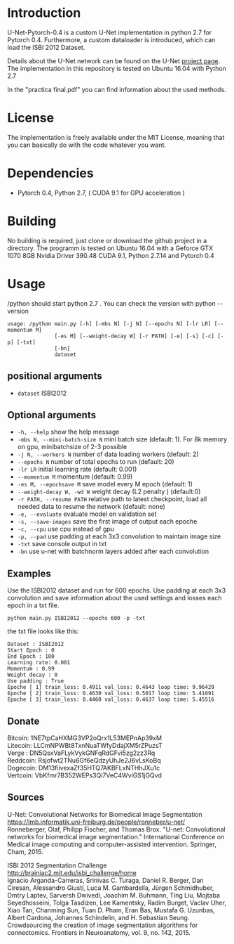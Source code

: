 # Introduction
U-Net-Pytorch-0.4 is a custom U-Net implementation in python 2.7 for Pytorch 0.4.
Furthermore, a custom dataloader is introduced, which can load the ISBI 2012 Dataset.

Details about the U-Net network can be found on the U-Net [project page](https://lmb.informatik.uni-freiburg.de/people/ronneber/u-net/).
The implementation in this repository is tested on Ubuntu 16.04 with Python 2.7    

In the  "practica final.pdf" you can find information about the used methods.

# License
The implementation is freely available under the MIT License,
meaning that you can basically do with the code whatever you want.



# Dependencies
* Pytorch 0.4, Python 2.7, ( CUDA 9.1 for GPU acceleration )   
 



# Building
No building is required, just clone or download the github project in a directory. The programm is tested on Ubuntu 16.04 with a Geforce GTX 1070 8GB Nvidia Driver 390.48 CUDA 9.1, Python 2.7.14 and Pytorch 0.4  


# Usage
/python should start python 2.7 . You can check the version with python --version
```
usage: /python main.py [-h] [-mbs N] [-j N] [--epochs N] [-lr LR] [--momentum M]
               [-es M] [--weight-decay W] [-r PATH] [-e] [-s] [-c] [-p] [-txt]
               [-bn]
               dataset

```
## positional arguments
* `dataset` ISBI2012

## Optional arguments
*  `-h, --help`            show the help message
*  `-mbs N, --mini-batch-size N`
                        mini batch size (default: 1). For 8k memory on gpu,
                        minibatchsize of 2-3 possible
*  `-j N, --workers N`     number of data loading workers (default: 2)
*  `--epochs N`            number of total epochs to run (default: 20)
*  `-lr LR`                initial learning rate (default: 0.001)
*  `--momentum M`          momentum (default: 0.99)
*  `-es M, --epochsave M`  save model every M epoch (default: 1)
*  `--weight-decay W, -wd W`
                        weight decay (L2 penalty ) (default:0)
*  `-r PATH, --resume PATH`
                        relative path to latest checkpoint, load all needed data to resume the network (default: none)   
*  `-e, --evaluate`        evaluate model on validation set
*  `-s, --save-images`     save the first image of output each epoche
*  `-c, --cpu`             use cpu instead of gpu
*  `-p, --pad`             use padding at each 3x3 convolution to maintain image
                        size
*  `-txt`                  save console output in txt
*  `-bn`                   use u-net with batchnorm layers added after each
                        convolution




## Examples


Use the ISBI2012 dataset and run for 600 epochs. Use padding at each 3x3 convolution and save information about the used settings and losses each epoch in a txt file.
```
python main.py ISBI2012 --epochs 600 -p -txt
```
the txt file looks like this:
```
Dataset : ISBI2012
Start Epoch : 0
End Epoch : 100
Learning rate: 0.001
Momentum : 0.99
Weight decay : 0
Use padding : True
Epoche [ 1] train_loss: 0.4911 val_loss: 0.4643 loop time: 9.96429
Epoche [ 2] train_loss: 0.4630 val_loss: 0.5017 loop time: 5.41091
Epoche [ 3] train_loss: 0.4460 val_loss: 0.4637 loop time: 5.45516
```

## Donate
Bitcoin: 1NE7tpCaHXMG3VP2oQrx1L53MEPnAp39xM  
Litecoin: LLCmNPWBt8TxnNuaTWfyDdajXM5rZPuzsT  
Verge   : DN5QsxVaFLykVykGNFqRdGFvi5zg2zz3Rq   
Reddcoin: Rsjofwt2TNu6Gf6eQdzyUhJe2J6vLsKoBq  
Dogecoin: DM13fiivexaZf35HTQ7AKBFLxNTHhJXu1c  
Vertcoin: VbKfmr7B352WEPs3Qi7VeC4WviGS1jGQvd  


## Sources
U-Net: Convolutional Networks for Biomedical Image Segmentation   
https://lmb.informatik.uni-freiburg.de/people/ronneber/u-net/   
Ronneberger, Olaf, Philipp Fischer, and Thomas Brox. "U-net: Convolutional networks for biomedical image segmentation." International Conference on Medical image computing and computer-assisted intervention. Springer, Cham, 2015.   

ISBI 2012 Segmentation Challenge   
http://brainiac2.mit.edu/isbi_challenge/home   
Ignacio Arganda-Carreras, Srinivas C. Turaga, Daniel R. Berger, Dan Ciresan, Alessandro Giusti, Luca M. Gambardella, Jürgen Schmidhuber, Dmtry Laptev, Sarversh Dwivedi, Joachim M. Buhmann, Ting Liu, Mojtaba Seyedhosseini, Tolga Tasdizen, Lee Kamentsky, Radim Burget, Vaclav Uher, Xiao Tan, Chanming Sun, Tuan D. Pham, Eran Bas, Mustafa G. Uzunbas, Albert Cardona, Johannes Schindelin, and H. Sebastian Seung. Crowdsourcing the creation of image segmentation algorithms for connectomics. Frontiers in Neuroanatomy, vol. 9, no. 142, 2015.   
